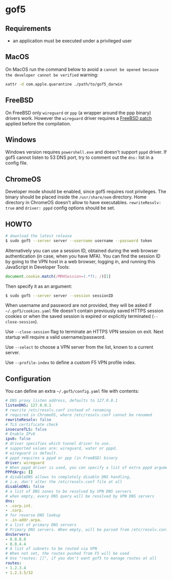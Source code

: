 # gof5

## Requirements

* an application must be executed under a privileged user

## MacOS

On MacOS run the command below to avoid a `cannot be opened because the developer cannot be verified` warning:

```sh
xattr -d com.apple.quarantine ./path/to/gof5_darwin
```

## FreeBSD

On FreeBSD only `wireguard` or `ppp` (a wrapper around the ppp binary) drivers work. However the `wireguard` driver requires a [FreeBSD patch](freebsd.patch) applied before the compilation.

## Windows

Windows version requires `powershell.exe` and doesn't support `pppd` driver.
If gof5 cannot listen to 53 DNS port, try to comment out the `dns:` list in a config file.

## ChromeOS

Developer mode should be enabled, since gof5 requires root privileges.
The binary should be placed inside the `/usr/share/oem` directory. Home directory in ChromeOS doesn't allow to have executables.
`rewriteResolv: true` and `driver: pppd` config options should be set.

## HOWTO

```sh
# download the latest release
$ sudo gof5 --server server --username username --password token
```

Alternatively you can use a session ID, obtained during the web browser authentication (in case, when you have MFA). You can find the session ID by going to the VPN host in a web browser, logging in, and running this JavaScript in Developer Tools:

```js
document.cookie.match(/MRHSession=(.*?); /)[1]
```

Then specify it as an argument:

```sh
$ sudo gof5 --server server --session sessionID
```

When username and password are not provided, they will be asked if `~/.gof5/cookies.yaml` file doesn't contain previously saved HTTPS session cookies or when the saved session is expired or explicitly terminated (`--close-session`).

Use `--close-session` flag to terminate an HTTPS VPN session on exit. Next startup will require a valid username/password.

Use `--select` to choose a VPN server from the list, known to a current server.

Use `--profile-index` to define a custom F5 VPN profile index.

## Configuration

You can define an extra `~/.gof5/config.yaml` file with contents:

```yaml
# DNS proxy listen address, defaults to 127.0.0.1
listenDNS: 127.0.0.1
# rewrite /etc/resolv.conf instead of renaming
# required in ChromeOS, where /etc/resolv.conf cannot be renamed
rewriteResolv: false
# TLS certificate check
insecureTLS: false
# Enable IPv6
ipv6: false
# driver specifies which tunnel driver to use.
# supported values are: wireguard, water or pppd.
# wireguard is default.
# pppd requires a pppd or ppp (in FreeBSD) binary
driver: wireguard
# When pppd driver is used, you can specify a list of extra pppd arguments
PPPdArgs: []
# disableDNS allows to completely disable DNS handling,
# i.e. don't alter the /etc/resolv.conf file at all
disableDNS: false
# a list of DNS zones to be resolved by VPN DNS servers
# when empty, every DNS query will be resolved by VPN DNS servers
dns:
- .corp.int.
- .corp.
# for reverse DNS lookup
- .in-addr.arpa.
# a list of primary DNS servers
# Primary DNS servers. When empty, will be parsed from /etc/resolv.conf
dnsServers:
- 8.8.8.8
- 8.8.4.4
# A list of subnets to be routed via VPN
# When not set, the routes pushed from F5 will be used
# Use "routes: []", if you don't want gof5 to manage routes at all
routes:
- 1.2.3.4
- 1.2.3.5/32
```
